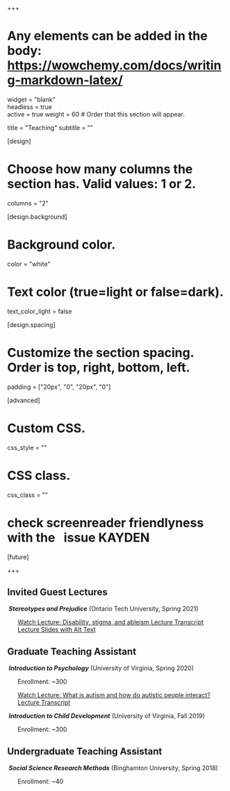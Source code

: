 +++
# Any elements can be added in the body: https://wowchemy.com/docs/writing-markdown-latex/

widget = "blank"  
headless = true  
active = true
weight = 60  # Order that this section will appear.

title = "Teaching"
subtitle = ""

[design]
  # Choose how many columns the section has. Valid values: 1 or 2.
  columns = "2"

[design.background]
  # Background color.
   color = "white"

# Text color (true=light or false=dark).
  text_color_light = false

[design.spacing]
  # Customize the section spacing. Order is top, right, bottom, left.
  padding = ["20px", "0", "20px", "0"]

[advanced]
 # Custom CSS. 
 css_style = ""
 
 # CSS class.
 css_class = ""
# check screenreader friendlyness with the <span>&#160;</span> issue KAYDEN

[future]


+++
## **Invited Guest Lectures**
<h5 style="display:inline;"><span>&#160;</span>Stereotypes and Prejudice</h5> <style="display:inline;"> (Ontario Tech University, Spring 2021)
<ul>
<a class="btn btn-outline-primary my-1 mr-1 btn-sm" href="https://youtu.be/e0gad4bJJNA"
    target="_blank" rel="noopener">
    Watch Lecture: Disability, stigma, and ableism
    </a>  
<a class="btn btn-outline-primary my-1 mr-1 btn-sm" href="https://docs.google.com/document/d/1KEioq-d-2XCcyyEAhwvv6hjodFKaXvaN_h0esZnl7oo/edit?usp=sharing"
    target="_blank" rel="noopener">
    Lecture Transcript
    </a>
<a class="btn btn-outline-primary my-1 mr-1 btn-sm" href="https://docs.google.com/presentation/d/18OhvLKq9fkkv8MG3BUuQ5cH1CDXZp2gRq4q2WWKj7io/edit?usp=sharing"
    target="_blank" rel="noopener">
    Lecture Slides with Alt Text
    </a>
</ul>

## **Graduate Teaching Assistant**
<h5 style="display:inline;"><span>&#160;</span>Introduction to Psychology</h5> <style="display:inline;"> (University of Virginia, Spring 2020)
<ul>Enrollment: ~300

<a class="btn btn-outline-primary my-1 mr-1 btn-sm" href="https://youtu.be/iT1bzT0lWm4"
    target="_blank" rel="noopener">
    Watch Lecture: What is autism and how do autistic people interact?
    </a>   
<a class="btn btn-outline-primary my-1 mr-1 btn-sm" href="https://docs.google.com/document/d/1GSxDzRlYscZ88MaNULWxSRb1XK54k6aMX2ViWfTINeQ/edit"
    target="_blank" rel="noopener">
    Lecture Transcript
    </a>
</ul>     
    
<h5 style="display:inline;"><span>&#160;</span>Introduction to Child Development</h5> <style="display:inline;">  (University of Virginia, Fall 2019)
<ul>Enrollment: ~300</ul>

## **Undergraduate Teaching Assistant**
<h5 style="display:inline;"><span>&#160;</span>Social Science Research Methods</h5> <style="display:inline;"> (Binghamton University, Spring 2018)
<ul>Enrollment: ~40</ul>
